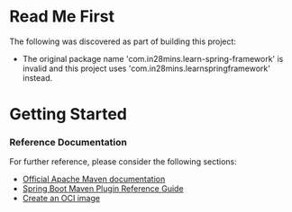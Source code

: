 # Read Me First
The following was discovered as part of building this project:

* The original package name 'com.in28mins.learn-spring-framework' is invalid and this project uses 'com.in28mins.learnspringframework' instead.

# Getting Started

### Reference Documentation
For further reference, please consider the following sections:

* [Official Apache Maven documentation](https://maven.apache.org/guides/index.html)
* [Spring Boot Maven Plugin Reference Guide](https://docs.spring.io/spring-boot/docs/3.2.0-RC1/maven-plugin/reference/html/)
* [Create an OCI image](https://docs.spring.io/spring-boot/docs/3.2.0-RC1/maven-plugin/reference/html/#build-image)

